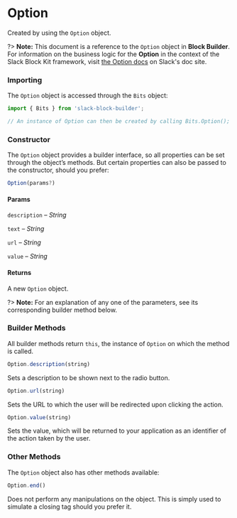 # Option

Created by using the `Option` object.

?> **Note:** This document is a reference to the `Option` object in **Block Builder**. For information on the business logic for the **Option** in the context of the Slack Block Kit framework, visit [the Option docs](https:&#x2F;&#x2F;api.slack.com&#x2F;reference&#x2F;block-kit&#x2F;composition-objects#option) on Slack's doc site.

### Importing

The `Option` object is accessed through the `Bits` object:

```javascript
import { Bits } from 'slack-block-builder';

// An instance of Option can then be created by calling Bits.Option();
```


### Constructor

The `Option` object provides a builder interface, so all properties can be set through the object’s methods. But certain properties can also be passed to the constructor, should you prefer:

```javascript
Option(params?)
```

#### Params

`description` – *String*

`text` – *String*

`url` – *String*

`value` – *String*

#### Returns

A new `Option` object.

?> **Note:** For an explanation of any one of the parameters, see its corresponding builder method below.

### Builder Methods

All builder methods return `this`, the instance of `Option` on which the method is called.

```javascript
Option.description(string)
```

Sets a description to be shown next to the radio button.
```javascript
Option.url(string)
```

Sets the URL to which the user will be redirected upon clicking the action.
```javascript
Option.value(string)
```

Sets the value, which will be returned to your application as an identifier of the action taken by the user.


### Other Methods

The `Option` object also has other methods available:

```javascript
Option.end()
```

Does not perform any manipulations on the object. This is simply used to simulate a closing tag should you prefer it.

